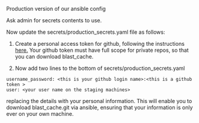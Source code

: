 Production version of our ansible config

Ask admin for secrets contents to use.

Now update the secrets/production_secrets.yaml file as follows:

1) Create a personal access token for github, following the instructions [here.](https://docs.github.com/en/github/authenticating-to-github/keeping-your-account-and-data-secure/creating-a-personal-access-token#creating-a-token)
Your github token must have full scope for private repos, so that
you can download blast_cache.

2) Now add two lines to the bottom of secrets/production_secrets.yaml
```
username_password: <this is your github login name>:<this is a github token >
user: <your user name on the staging machines>
```
replacing the details with your personal information. This will enable you to download blast_cache.git via ansible, ensuring that your information is only ever on your own machine.
